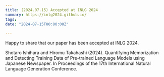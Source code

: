 ```yaml
---
title: (2024.07.15) Accepted at INLG 2024
summary: https://inlg2024.github.io/
tags:
date: "2024-07-15T00:00:00Z"

---
```


Happy to share that our paper has been accepted at INLG 2024.

Shotaro Ishihara and Hiromu Takahashi (2024). Quantifying Memorization and Detecting Training Data of Pre-trained Language Models using Japanese Newspaper. In Proceedings of the 17th International Natural Language Generation Conference.
